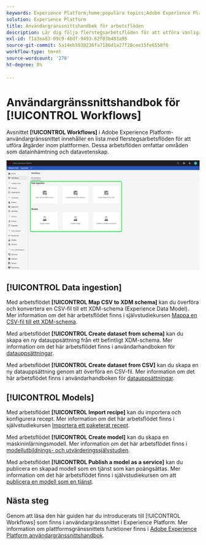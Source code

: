 ```yaml
---
keywords: Experience Platform;home;populära topics;Adobe Experience Platform;user guide;ui guide;workflows ui guide;workflows;workflows;user guide;
solution: Experience Platform
title: Användargränssnittshandbok för arbetsflöden
description: Lär dig följa flerstegsarbetsflöden för att utföra vanliga åtgärder i Adobe Experience Platform användargränssnitt.
exl-id: f1a3ea83-09c9-48df-9493-62f03b403a95
source-git-commit: 5a14eb5938236fa7186d1a27f28cee15fe6558f6
workflow-type: tm+mt
source-wordcount: '278'
ht-degree: 0%

---
```


# Användargränssnittshandbok för [!UICONTROL Workflows]

Avsnittet **[!UICONTROL Workflows]** i Adobe Experience Platform-användargränssnittet innehåller en lista med flerstegsarbetsflöden för att utföra åtgärder inom plattformen. Dessa arbetsflöden omfattar områden som datainhämtning och datavetenskap.

![arbetsflöden](./images/workflows/workflows.png)

## [!UICONTROL Data ingestion]

Med arbetsflödet **[!UICONTROL Map CSV to XDM schema]** kan du överföra och konvertera en CSV-fil till ett XDM-schema (Experience Data Model). Mer information om det här arbetsflödet finns i självstudiekursen [Mappa en CSV-fil till ett XDM-schema](../ingestion/tutorials/map-csv/overview.md).

Med arbetsflödet **[!UICONTROL Create dataset from schema]** kan du skapa en ny datauppsättning från ett befintligt XDM-schema. Mer information om det här arbetsflödet finns i användarhandboken för [datauppsättningar](../catalog/datasets/user-guide.md#schema).

Med arbetsflödet **[!UICONTROL Create dataset from CSV]** kan du skapa en ny datauppsättning genom att överföra en CSV-fil. Mer information om det här arbetsflödet finns i användarhandboken för [datauppsättningar](../catalog/datasets/user-guide.md#csv).

## [!UICONTROL Models]

Med arbetsflödet **[!UICONTROL Import recipe]** kan du importera och konfigurera recept. Mer information om det här arbetsflödet finns i självstudiekursen [Importera ett paketerat recept](../data-science-workspace/models-recipes/import-packaged-recipe-ui.md).

Med arbetsflödet **[!UICONTROL Create model]** kan du skapa en maskininlärningsmodell. Mer information om det här arbetsflödet finns i [modellutbildnings- och utvärderingssjälvstudien](../data-science-workspace/models-recipes/train-evaluate-model-ui.md).

Med arbetsflödet **[!UICONTROL Publish a model as a service]** kan du publicera en skapad modell som en tjänst som kan poängsättas. Mer information om det här arbetsflödet finns i självstudiekursen om att [publicera en modell som en tjänst](../data-science-workspace/models-recipes/publish-model-service-ui.md).

## Nästa steg

Genom att läsa den här guiden har du introducerats till [!UICONTROL Workflows] som finns i användargränssnittet i Experience Platform. Mer information om plattformsgränssnittets funktioner finns i [Adobe Experience Platform användargränssnittshandbok](ui-guide.md).
